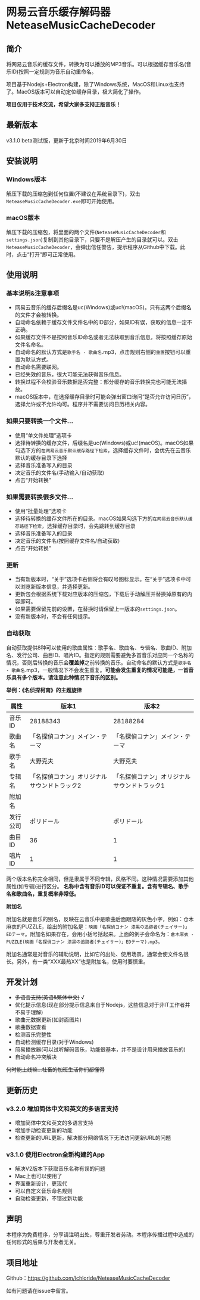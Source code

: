 # 网易云音乐缓存解码器 NeteaseMusicCacheDecoder

## 简介

将网易云音乐的缓存文件，转换为可以播放的MP3音乐。可以根据缓存音乐名(音乐ID)按照一定规则为音乐自动重命名。

项目基于Nodejs+Electron构建，除了Windows系统，MacOS和Linux也支持了。MacOS版本可以自动定位缓存目录，极大简化了操作。

**项目仅用于技术交流，希望大家多支持正版音乐！**

## 最新版本

v3.1.0 beta测试版，更新于北京时间2019年6月30日

## 安装说明

### Windows版本

解压下载的压缩包到任何位置(不建议在系统目录下)，双击`NeteaseMusicCacheDecoder.exe`即可开始使用。

### macOS版本

解压下载的压缩包，将里面的两个文件(`NeteaseMusicCacheDecoder`和`settings.json`)复制到其他目录下，只要不是解压产生的目录就可以。双击`NeteaseMusicCacheDecoder`，会弹出信任警告，提示程序从Github中下载。此时，点击“打开”即可正常使用。

## 使用说明

### 基本说明&注意事项

- 网易云音乐的缓存后缀名是uc(Windows)或uc!(macOS)。只有这两个后缀名的文件才会被转换。
- 自动命名依赖于缓存文件文件名中的ID部分，如果ID有误，获取的信息一定不正确。
- 如果缓存文件不是按照音乐ID命名或者无法获取到音乐信息，将按照缓存原始文件名命名。
- 自动命名的默认方式是`歌手名 - 歌曲名`.mp3，点击规则右侧的`重置`按钮可以重置为默认方式。
- 自动命名需要联网。
- 已经失效的音乐，很大可能无法获得音乐信息。
- 转换过程不会校验音乐数据是否完整：部分缓存的音乐转换完也可能无法播放。
- macOS版本中，在选择缓存目录时可能会弹出窗口询问“是否允许访问日历”，选择允许或不允许均可。程序并不需要访问日历相关内容。

### 如果只要转换一个文件...

- 使用“单文件处理”选项卡
- 选择待转换的缓存文件，后缀名是uc(Windows)或uc!(macOS)。macOS如果勾选下方的`在网易云音乐默认缓存路径下检索`，选择缓存文件时，会优先在云音乐默认的缓存目录下选择
- 选择音乐准备写入的目录
- 决定音乐的文件名(手动输入/自动获取)
- 点击“开始转换”

### 如果需要转换很多文件...

- 使用“批量处理”选项卡
- 选择待转换的缓存文件所在的目录。macOS如果勾选下方的`在网易云音乐默认缓存路径下检索`，选择缓存目录时，会先跳转到缓存目录
- 选择音乐准备写入的目录
- 决定音乐的文件名(按照缓存文件名/自动获取)
- 点击“开始转换”

### 更新

- 当有新版本时，“关于”选项卡右侧将会有叹号图标显示。在“关于”选项卡中可以浏览新版本信息，并选择更新。
- 更新包会根据系统下载对应版本的压缩包，下载后手动解压并替换掉原有的内容即可。
- 如果需要保留先前的设置，在替换时请保留上一版本的`settings.json`。
- 没有新版本时，不会有任何提示。

### 自动获取

自动获取提供8种可以使用的歌曲属性：歌手名、歌曲名、专辑名、歌曲ID、附加名、发行公司、曲目ID、唱片ID。指定的规则需要避免多首音乐对应同一个名称的情况，否则后转换的音乐会**覆盖掉**之前转换的音乐。自动命名的默认方式是`歌手名 - 歌曲名`.mp3，一般情况下不会发生重复。**可能会发生重复的情况可能是，一首音乐具有多个版本。请注意此种情况下音乐的区别。**

**举例：《名侦探柯南》的主题旋律**



| 属性 | 版本1 | 版本2 |
| -------- | -------- | -------- |
| 音乐ID     | 28188343     | 28188284     |
| 歌曲名   | 「名探偵コナン」メイン・テーマ     | 「名探偵コナン」メイン・テーマ     |
| 歌手名   | 大野克夫     | 大野克夫     |
| 专辑名   | 「名探偵コナン」オリジナルサウンドトラック2     | 「名探偵コナン」オリジナルサウンドトラック1     |
| 附加名   |      |      |
| 发行公司   | ポリドール     | ポリドール     |
| 曲目ID   | 36     | 1     |
| 唱片ID   | 1     | 1     |

两个版本名称完全相同，但是隶属于不同专辑，风格不同。这种情况需要添加其他属性(如专辑)进行区分。
**名称中含有音乐ID可以保证不重复。含有专辑名、歌手名和歌曲名，重复概率非常低。**

**附加名**

附加名就是音乐的别名，反映在云音乐中是歌曲后面跟随的灰色小字，例如：仓木麻衣的PUZZLE，给出的附加名是：`映画「名探偵コナン 漆黒の追跡者(チェイサー)」EDテーマ`。附加名如果存在，会用小括号括起来。上面的例子会命名为：`倉木麻衣 - PUZZLE(映画「名探偵コナン 漆黒の追跡者(チェイサー)」EDテーマ).mp3`。

附加名通常是对音乐的辅助说明，比如它的出处、使用场景，通常会使文件名很长。另外，有一类“XXX最热XX”也是附加名，使用时要慎重。


## 开发计划

- ~~多语言支持(英语&繁体中文)~~ √
- 优化提示信息(现在部分提示信息来自于Nodejs，这些信息对于非IT工作者并不易于理解)
- 歌曲元数据更新(如封面图片)
- 歌曲数据查看
- 检测音乐完整性
- 自动检测缓存目录(对于Windows)
- 简易播放器(可以试听解码音乐，功能很基本，并不是设计用来播放音乐的)
- 自动命名冲突解决

~~何时能上线嘛...社畜的加班生活你们都懂得~~

## 更新历史

### v3.2.0 增加简体中文和英文的多语言支持

- 增加简体中文和英文的多语言支持
- 增加手动检查更新的功能
- 检查更新的URL更新，解决部分网络情况下无法访问更新URL的问题

### v3.1.0 使用Electron全新构建的App

- 解决V2版本下获取音乐名称有误的问题
- Mac上也可以使用了
- 界面重新设计，更现代
- 可以自定义音乐命名规则
- 自动检查更新，不错过新功能

## 声明

本程序为免费程序，分享请注明出处，尊重开发者劳动。本程序传播过程中造成的任何形式的后果与开发者无关。

## 项目地址

Github：https://github.com/lchloride/NeteaseMusicCacheDecoder

如有问题请在issue中留言。